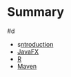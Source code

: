 # Summary

\#d

* s[ntroduction](README.md)
* [JavaFX](javafx.md)
* [R](r.md)
* [Maven](maven.md)




